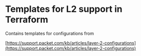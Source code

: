 # Templates for L2 support in Terraform

Contains templates for configurations from

[https://support.packet.com/kb/articles/layer-2-configurations](https://support.packet.com/kb/articles/layer-2-configurations)


